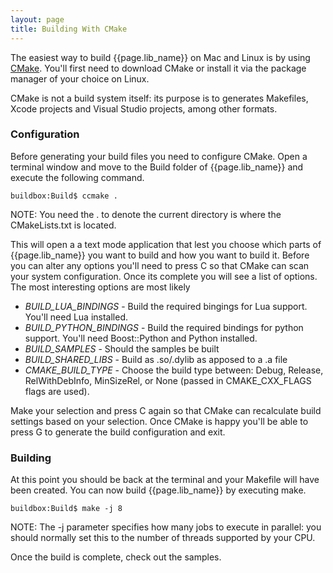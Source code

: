 ```yaml
---
layout: page
title: Building With CMake
---
```


The easiest way to build {{page.lib_name}} on Mac and Linux is by using [CMake](http://cmake.org). You'll first need to download CMake or install it via the package manager of your choice on Linux.

CMake is not a build system itself: its purpose is to generates Makefiles, Xcode projects and Visual Studio projects, among other formats.

### Configuration

Before generating your build files you need to configure CMake. Open a terminal window and move to the Build folder of {{page.lib_name}} and execute the following command.

```
buildbox:Build$ ccmake .
```

NOTE: You need the . to denote the current directory is where the CMakeLists.txt is located.

This will open a a text mode application that lest you choose which parts of {{page.lib_name}} you want to build and how you want to build it. Before you can alter any options you'll need to press C so that CMake can scan your system configuration. Once its complete you will see a list of options. The most interesting options are most likely

* *BUILD_LUA_BINDINGS* - Build the required bingings for Lua support. You'll need Lua installed.
* *BUILD_PYTHON_BINDINGS* - Build the required bindings for python support. You'll need Boost::Python and Python installed.
* *BUILD_SAMPLES* - Should the samples be built
* *BUILD_SHARED_LIBS* - Build as .so/.dylib as apposed to a .a file 
* *CMAKE_BUILD_TYPE* - Choose the build type between: Debug, Release, RelWithDebInfo, MinSizeRel, or None (passed in CMAKE_CXX_FLAGS flags are used).

Make your selection and press C again so that CMake can recalculate build settings based on your selection. Once CMake is happy you'll be able to press G to generate the build configuration and exit.

### Building

At this point you should be back at the terminal and your Makefile will have been created. You can now build {{page.lib_name}} by executing make.

```
buildbox:Build$ make -j 8
```

NOTE: The -j parameter specifies how many jobs to execute in parallel: you should normally set this to the number of threads supported by your CPU.

Once the build is complete, check out the samples.
